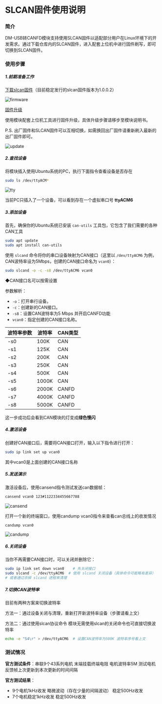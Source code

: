# SLCAN固件使用说明



### 简介

DM-USB转CANFD模块支持使用SLCAN固件以适配部分用户在Linux环境下的开发需求。通过下载仓库内的SLCAN固件，进入配套上位机中进行固件刷写，即可切换到SLCAN固件。



### 使用步骤



##### 1.前期准备工作

<u>下载slcan固件</u>（目前稳定发行的slcan固件版本为1.0.0.2）

![firmware](./img/firmware.png)

<u>固件升级</u>

使用模块配套上位机工具进行固件升级，具体升级步骤请移步至模块说明书。

P.S. 出厂固件和SLCAN固件可以互相切换，如需换回出厂固件请重新刷入最新的出厂固件即可。

![update](.\img\update.png)

##### 2.查找设备

将模块插入使用Ubuntu系统的PC，执行下面指令查看设备是否存在

```bash
sudo ls /dev/ttyACM*
```

![tty](.\img\tty.png)

当前PC只插入了一个设备，可以看到存在一个虚拟串口号 **ttyACM6**



##### 3.添加设备

首先，确保你的Ubuntu系统已安装 `can-utils` 工具包，它包含了我们需要的各种CAN工具

```bash
sudo apt update
sudo apt install can-utils
```

使用 `slcand` 命令将你的串口设备映射为CAN接口（这里以 `/dev/ttyACM6` 为例，CAN波特率设为5Mbps，创建的CAN接口命名为 `vcan0`）：

```bash
sudo slcand -o -c -s8 /dev/ttyACM6 vcan0
```

◆CAN接口名可以按需设置

参数解析：

- `-o`：打开串行设备。
- `-c`：创建新的CAN接口。
- `-s8`：设置CAN波特率为5 Mbps 并开启CANFD功能
- `vcan0`：指定创建的CAN接口名称。

| 波特率参数 | 波特率 | CAN类型 |
| ---------- | ------ | ------- |
| -s0        | 100K   | CAN     |
| -s1        | 125K   | CAN     |
| -s2        | 200K   | CAN     |
| -s3        | 250K   | CAN     |
| -s4        | 500K   | CAN     |
| -s5        | 1000K  | CAN     |
| -s6        | 2000K  | CANFD   |
| -s7        | 4000K  | CANFD   |
| -s8        | 5000K  | CANFD   |

这一步成功后会看到CAN模块的灯变成**绿色慢闪**

##### 4.激活设备

创建好CAN接口后，需要将CAN接口打开，输入以下指令进行打开：

```bash
sudo ip link set up vcan0
```

其中vcan0是上面创建的CAN接口名称



##### 5.发送演示

激活设备后，使用cansend指令测试发送can数据帧：

```bash
cansend vcan0 123#1122334455667788
```

![cansend](.\img\cansend.png)

打开一个新的终端窗口，使用candump vcan0指令来查看can总线上的收发情况

```bash
candump vcan0
```

![candump](.\img\candump.png)

##### 6.关闭设备

当你不再需要CAN接口时，可以关闭并删除它：

```bash
sudo ip link set down vcan0    # 先关闭接口
sudo slcand -c /dev/ttyACM6  # 使用 slcand 关闭设备（具体命令可能略有差异）
# 或者通过杀掉 slcand 进程来清理
```



##### 7.切换CAN波特率

目前有两种方案来切换波特率

方法一：通过设备关闭与清理，重新打开新波特率设备（步骤请看上文）

方法二：通过使用slcan协议命令 模块无需使用slcan的关闭命令也可直接切换波特率

```bash
echo -e "S4\r" > /dev/ttyACM6  # 设置CAN波特率为500K 波特率序号看上文
```



### 测试情况

**官方测试条件**：串联9个43系列电机 末端挂载终端电阻 电机波特率5M 测试电机反馈帧上次更新到本次更新的时间间隔

**官方测试结果**：

- 9个电机1kHz收发 略微波动（存在少量的间隔波动）   稳定500Hz收发
- 7个电机稳定1kHz收发 稳定500Hz收发

